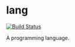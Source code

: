 lang
====

[![Build Status](https://travis-ci.org/federicobond/lang.svg?branch=master)](https://travis-ci.org/federicobond/lang)

A programming language.
